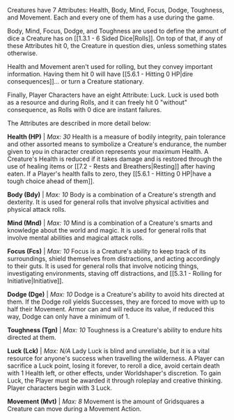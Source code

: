 Creatures have 7 Attributes: Health, Body, Mind, Focus, Dodge, Toughness, and Movement. Each and every one of them has a use during the game.

Body, Mind, Focus, Dodge, and Toughness are used to define the amount of dice a Creature has on [[1.3.1 - 6 Sided Dice|Rolls]]. On top of that, if any of these Attributes hit 0, the Creature in question dies, unless something states otherwise.

Health and Movement aren't used for rolling, but they convey important information. Having them hit 0 will have [[5.6.1 - Hitting 0 HP|dire consequences]]... or turn a Creature stationary.

Finally, Player Characters have an eight Attribute: Luck. Luck is used both as a resource and during Rolls, and it can freely hit 0 "without" consequence, as Rolls with 0 dice are instant failures.

The Attributes are described in more detail below:

**Health (HP)** | *Max: 30*
Health is a measure of bodily integrity, pain tolerance and other assorted means to symbolize a Creature's endurance, the number given to you in character creation represents your maximum Health. A Creature's Health is reduced if it takes damage and is restored through the use of healing items or [[7.2 - Rests and Breathers|Resting]] after having eaten. If a Player's health falls to zero, they [[5.6.1 - Hitting 0 HP|have a tough choice ahead of them]].

**Body (Bdy)** | *Max: 10*
Body is a combination of a Creature's strength and dexterity. It is used for general rolls that involve physical activities and physical attack rolls.

**Mind (Mnd)** | *Max: 10*
Mind is a combination of a Creature's smarts and knowledge about the world and magic. It is used for general rolls that involve mental abilities and magical attack rolls.

**Focus (Fcs)** | *Max: 10*
Focus is a Creature's ability to keep track of its surroundings, shield themselves from distractions, and acting accordingly to their guts. It is used for general rolls that involve noticing things, investigating environments, staving off distractions, and [[5.3.1 - Rolling for Initiative|Initiative]].

**Dodge (Dge)** | *Max: 10*
Dodge is a Creature's ability to avoid hits directed at them. If the Dodge roll yields Successes, they are forced to move with up to half their Movement. Armor can and will reduce its value, if reduced this way, Dodge can only have a minimum of 1.

**Toughness (Tgn)** | *Max: 10*
Toughness is a Creature's ability to endure hits directed at them.

**Luck (Lck)** | *Max: N/A*
Lady Luck is blind and unreliable, but it is a vital resource for anyone's success when travelling the wilderness. A Player can sacrifice a Luck point, losing it forever, to reroll a dice, avoid certain death with 1 Health left, or other effects, under Worldshaper's discretion. To gain Luck, the Player must be awarded it through roleplay and creative thinking. Player characters begin with 3 Luck.

**Movement (Mvt)** | *Max: 8*
Movement is the amount of Gridsquares a Creature can move during a Movement Action.
